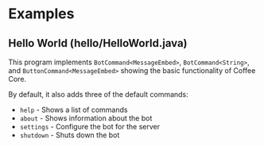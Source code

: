 # Examples

## Hello World (hello/HelloWorld.java)
This program implements `BotCommand<MessageEmbed>`, `BotCommand<String>`, and `ButtonCommand<MessageEmbed>` showing
the basic functionality of Coffee Core.

By default, it also adds three of the default commands:
- `help` - Shows a list of commands
- `about` - Shows information about the bot
- `settings` - Configure the bot for the server
- `shutdown` - Shuts down the bot
